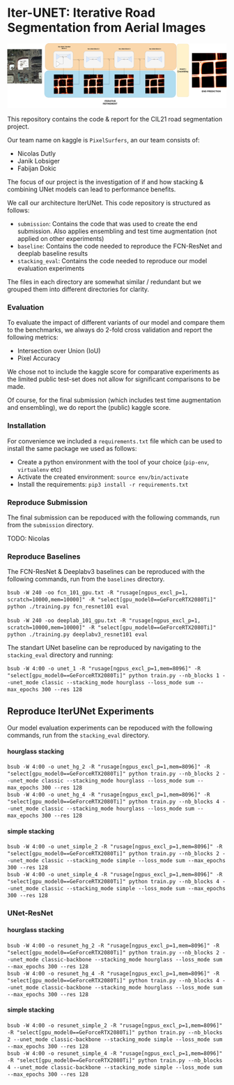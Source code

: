 
# Iter-UNET: Iterative Road Segmentation from Aerial Images


![header](header.png)

This repository contains the code & report for the CIL21 road segmentation project.

Our team name on kaggle is `PixelSurfers`, an our team consists of:

 - Nicolas Dutly
 - Janik Lobsiger
 - Fabijan Dokic

The focus of our project is the investigation of if and how stacking & combining UNet models can lead to performance benefits.

We call our architecture IterUNet. This code repository is structured as follows:

 - `submission`: Contains the code that was used to create the end submission. Also applies ensembling and test time augmentation (not applied on other experiments)
 - `baseline`: Contains the code needed to reproduce the FCN-ResNet and deeplab baseline results
 - `stacking_eval`: Contains the code needed to reproduce our model evaluation experiments

 The files in each directory are somewhat similar / redundant but we grouped them into different directories for clarity.

### Evaluation

To evaluate the impact of different variants of our model and compare them to the benchmarks, we always do 2-fold cross validation and report the following metrics:

 - Intersection over Union (IoU)
 - Pixel Accuracy

We chose not to include the kaggle score for comparative experiments as the limited public test-set does not allow for significant comparisons to be made.

Of course, for the final submission (which includes test time augmentation and ensembling), we do report the (public) kaggle score.

### Installation

For convenience we included a `requirements.txt` file which can be used to install the same package we used as follows:

- Create a python environment with the tool of your choice (`pip-env`, `virtualenv` etc)
- Activate the created environment: `source env/bin/activate`
- Install the requirements: `pip3 install -r requirements.txt`


### Reproduce Submission
The final submission can be repoduced with the following commands, run from the `submission` directory.

TODO: Nicolas

### Reproduce Baselines

The FCN-ResNet & Deeplabv3 baselines can be reproduced with the following commands, run from the `baselines` directory.

```
bsub -W 240 -oo fcn_101_gpu.txt -R "rusage[ngpus_excl_p=1, scratch=10000,mem=10000]" -R "select[gpu_model0==GeForceRTX2080Ti]" python ./training.py fcn_resnet101 eval

bsub -W 240 -oo deeplab_101_gpu.txt -R "rusage[ngpus_excl_p=1, scratch=10000,mem=10000]" -R "select[gpu_model0==GeForceRTX2080Ti]" python ./training.py deeplabv3_resnet101 eval

```

The standart UNet baseline can be reproduced by navigating to the `stacking_eval` directory and running:

```
bsub -W 4:00 -o unet_1 -R "rusage[ngpus_excl_p=1,mem=8096]" -R "select[gpu_model0==GeForceRTX2080Ti]" python train.py --nb_blocks 1 --unet_mode classic --stacking_mode hourglass --loss_mode sum --max_epochs 300 --res 128
```

## Reproduce IterUNet Experiments

Our model evaluation experiments can be repoduced with the following commands, run from the `stacking_eval` directory.


#### hourglass stacking

```
bsub -W 4:00 -o unet_hg_2 -R "rusage[ngpus_excl_p=1,mem=8096]" -R "select[gpu_model0==GeForceRTX2080Ti]" python train.py --nb_blocks 2 --unet_mode classic --stacking_mode hourglass --loss_mode sum --max_epochs 300 --res 128
bsub -W 4:00 -o unet_hg_4 -R "rusage[ngpus_excl_p=1,mem=8096]" -R "select[gpu_model0==GeForceRTX2080Ti]" python train.py --nb_blocks 4 --unet_mode classic --stacking_mode hourglass --loss_mode sum --max_epochs 300 --res 128
```

#### simple stacking
```
bsub -W 4:00 -o unet_simple_2 -R "rusage[ngpus_excl_p=1,mem=8096]" -R "select[gpu_model0==GeForceRTX2080Ti]" python train.py --nb_blocks 2 --unet_mode classic --stacking_mode simple --loss_mode sum --max_epochs 300 --res 128
bsub -W 4:00 -o unet_simple_4 -R "rusage[ngpus_excl_p=1,mem=8096]" -R "select[gpu_model0==GeForceRTX2080Ti]" python train.py --nb_blocks 4 --unet_mode classic --stacking_mode simple --loss_mode sum --max_epochs 300 --res 128
```

### UNet-ResNet


#### hourglass stacking
```
bsub -W 4:00 -o resunet_hg_2 -R "rusage[ngpus_excl_p=1,mem=8096]" -R "select[gpu_model0==GeForceRTX2080Ti]" python train.py --nb_blocks 2 --unet_mode classic-backbone --stacking_mode hourglass --loss_mode sum --max_epochs 300 --res 128
bsub -W 4:00 -o resunet_hg_4 -R "rusage[ngpus_excl_p=1,mem=8096]" -R "select[gpu_model0==GeForceRTX2080Ti]" python train.py --nb_blocks 4 --unet_mode classic-backbone --stacking_mode hourglass --loss_mode sum --max_epochs 300 --res 128
```

#### simple stacking
```
bsub -W 4:00 -o resunet_simple_2 -R "rusage[ngpus_excl_p=1,mem=8096]" -R "select[gpu_model0==GeForceRTX2080Ti]" python train.py --nb_blocks 2 --unet_mode classic-backbone --stacking_mode simple --loss_mode sum --max_epochs 300 --res 128
bsub -W 4:00 -o resunet_simple_4 -R "rusage[ngpus_excl_p=1,mem=8096]" -R "select[gpu_model0==GeForceRTX2080Ti]" python train.py --nb_blocks 4 --unet_mode classic-backbone --stacking_mode simple --loss_mode sum --max_epochs 300 --res 128
```
